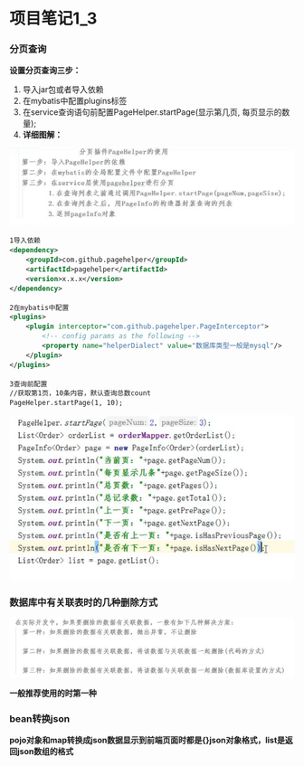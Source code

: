# 项目笔记1_3

### 分页查询

**设置分页查询三步：**

1. 导入jar包或者导入依赖
2. 在mybatis中配置plugins标签
3. 在service查询语句前配置PageHelper.startPage(显示第几页, 每页显示的数量);
4. **详细图解：**

![image-20201226094722110](typora-user-images\image-20201226094722110.png)

```xml
1导入依赖
<dependency>
    <groupId>com.github.pagehelper</groupId>
    <artifactId>pagehelper</artifactId>
    <version>x.x.x</version>
</dependency>

2在mybatis中配置
<plugins>
    <plugin interceptor="com.github.pagehelper.PageInterceptor">
        <!-- config params as the following -->
        <property name="helperDialect" value="数据库类型一般是mysql"/>
	</plugin>
</plugins>

3查询前配置
//获取第1页，10条内容，默认查询总数count
PageHelper.startPage(1, 10);
```

![image-20201226094222824](typora-user-images\image-20201226094222824.png)

### 数据库中有关联表时的几种删除方式

![image-20201226114312562](typora-user-images\image-20201226114312562.png)

**一般推荐使用的时第一种**

### bean转换json

**pojo对象和map转换成json数据显示到前端页面时都是{}json对象格式，list是返回json数组的格式**